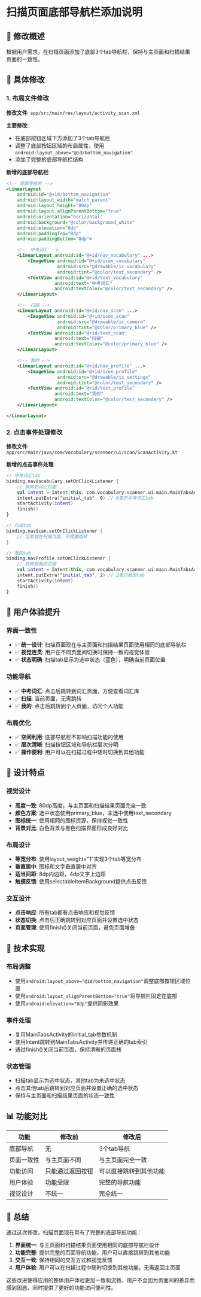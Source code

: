# 扫描页面底部导航栏添加说明

## 🎯 修改概述

根据用户需求，在扫描页面添加了底部3个tab导航栏，保持与主页面和扫描结果页面的一致性。

## 🔧 具体修改

### 1. 布局文件修改

**修改文件**: `app/src/main/res/layout/activity_scan.xml`

**主要修改**:
- 在底部按钮区域下方添加了3个tab导航栏
- 调整了底部按钮区域的布局属性，使用`android:layout_above="@id/bottom_navigation"`
- 添加了完整的底部导航栏结构

**新增的底部导航栏**:
```xml
<!-- 底部导航栏 -->
<LinearLayout
    android:id="@+id/bottom_navigation"
    android:layout_width="match_parent"
    android:layout_height="80dp"
    android:layout_alignParentBottom="true"
    android:orientation="horizontal"
    android:background="@color/background_white"
    android:elevation="8dp"
    android:paddingTop="8dp"
    android:paddingBottom="8dp">

    <!-- 中考词汇 -->
    <LinearLayout android:id="@+id/nav_vocabulary" ...>
        <ImageView android:id="@+id/icon_vocabulary" 
                   android:src="@drawable/ic_vocabulary" 
                   android:tint="@color/text_secondary" />
        <TextView android:id="@+id/text_vocabulary" 
                  android:text="中考词汇" 
                  android:textColor="@color/text_secondary" />
    </LinearLayout>

    <!-- 扫描 -->
    <LinearLayout android:id="@+id/nav_scan" ...>
        <ImageView android:id="@+id/icon_scan" 
                   android:src="@drawable/ic_camera" 
                   android:tint="@color/primary_blue" />
        <TextView android:id="@+id/text_scan" 
                  android:text="扫描" 
                  android:textColor="@color/primary_blue" />
    </LinearLayout>

    <!-- 我的 -->
    <LinearLayout android:id="@+id/nav_profile" ...>
        <ImageView android:id="@+id/icon_profile" 
                   android:src="@drawable/ic_settings" 
                   android:tint="@color/text_secondary" />
        <TextView android:id="@+id/text_profile" 
                  android:text="我的" 
                  android:textColor="@color/text_secondary" />
    </LinearLayout>

</LinearLayout>
```

### 2. 点击事件处理修改

**修改文件**: `app/src/main/java/com/vocabulary/scanner/ui/scan/ScanActivity.kt`

**新增的点击事件处理**:
```kotlin
// 中考词汇tab
binding.navVocabulary.setOnClickListener {
    // 跳转到词汇页面
    val intent = Intent(this, com.vocabulary.scanner.ui.main.MainTabsActivity::class.java)
    intent.putExtra("initial_tab", 0) // 0表示中考词汇tab
    startActivity(intent)
    finish()
}

// 扫描tab
binding.navScan.setOnClickListener {
    // 当前就在扫描页面，不需要跳转
}

// 我的tab
binding.navProfile.setOnClickListener {
    // 跳转到我的页面
    val intent = Intent(this, com.vocabulary.scanner.ui.main.MainTabsActivity::class.java)
    intent.putExtra("initial_tab", 2) // 2表示我的tab
    startActivity(intent)
    finish()
}
```

## 📱 用户体验提升

### 界面一致性
- ✅ **统一设计**: 扫描页面现在与主页面和扫描结果页面使用相同的底部导航栏
- ✅ **视觉连贯**: 用户在不同页面间切换时保持一致的视觉体验
- ✅ **状态明确**: 扫描tab显示为选中状态（蓝色），明确当前页面位置

### 功能导航
- ✅ **中考词汇**: 点击后跳转到词汇页面，方便查看词汇库
- ✅ **扫描**: 当前页面，无需跳转
- ✅ **我的**: 点击后跳转到个人页面，访问个人功能

### 布局优化
- ✅ **空间利用**: 底部导航栏不影响扫描功能的使用
- ✅ **层次清晰**: 扫描按钮区域和导航栏层次分明
- ✅ **操作便利**: 用户可以在扫描过程中随时切换到其他功能

## 🎨 设计特点

### 视觉设计
- **高度一致**: 80dp高度，与主页面和扫描结果页面完全一致
- **颜色方案**: 选中状态使用primary_blue，未选中使用text_secondary
- **图标统一**: 使用相同的图标资源，保持视觉一致性
- **背景对比**: 白色背景与黑色扫描界面形成良好对比

### 布局设计
- **等宽分布**: 使用layout_weight="1"实现3个tab等宽分布
- **垂直居中**: 图标和文字垂直居中对齐
- **适当间距**: 8dp内边距，4dp文字上边距
- **触摸反馈**: 使用selectableItemBackground提供点击反馈

### 交互设计
- **点击响应**: 所有tab都有点击响应和视觉反馈
- **状态切换**: 点击后正确跳转到对应页面并设置选中状态
- **页面管理**: 使用finish()关闭当前页面，避免页面堆叠

## 🔮 技术实现

### 布局调整
- 使用`android:layout_above="@id/bottom_navigation"`调整底部按钮区域位置
- 使用`android:layout_alignParentBottom="true"`将导航栏固定在底部
- 使用`android:elevation="8dp"`提供阴影效果

### 事件处理
- 复用MainTabsActivity的initial_tab参数机制
- 使用Intent跳转到MainTabsActivity并传递正确的tab索引
- 通过finish()关闭当前页面，保持清晰的页面栈

### 状态管理
- 扫描tab显示为选中状态，其他tab为未选中状态
- 点击其他tab后跳转到对应页面并设置正确的选中状态
- 保持与主页面和扫描结果页面的状态一致性

## 📊 功能对比

| 功能 | 修改前 | 修改后 |
|------|--------|--------|
| 底部导航 | 无 | 3个tab导航 |
| 页面一致性 | 与主页面不同 | 与主页面完全一致 |
| 功能访问 | 只能通过返回按钮 | 可以直接跳转到其他功能 |
| 用户体验 | 功能受限 | 完整的导航功能 |
| 视觉设计 | 不统一 | 完全统一 |

## 🎉 总结

通过这次修改，扫描页面现在具有了完整的底部导航功能：

1. **界面统一**: 与主页面和扫描结果页面使用相同的底部导航栏设计
2. **功能完整**: 提供完整的页面导航功能，用户可以直接跳转到其他功能
3. **交互一致**: 保持相同的交互方式和视觉反馈
4. **用户体验**: 用户可以在扫描过程中随时切换到其他功能，无需返回主页面

这些改进使得应用的整体用户体验更加一致和流畅，用户不会因为页面间的差异而感到困惑，同时提供了更好的功能访问便利性。


